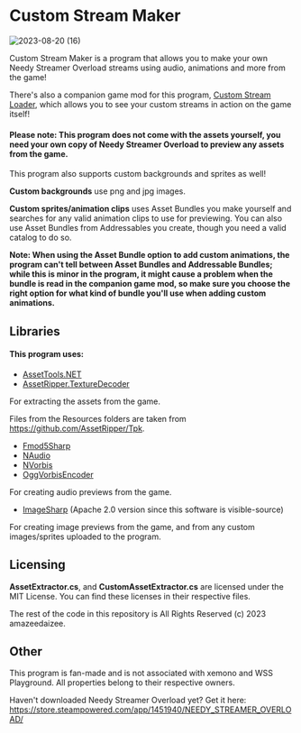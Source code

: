 # Custom Stream Maker

![2023-08-20 (16)](https://github.com/amazeedaizee/CustomStreamMaker/assets/131136866/45bbf8b0-27a8-4892-b079-6e94e300f1fb)

Custom Stream Maker is a program that allows you to make your own Needy Streamer Overload streams using audio, animations and more from the game!

There's also a companion game mod for this program, [Custom Stream Loader](https://github.com/amazeedaizee/CustomStreamLoader), which allows you to see your custom streams in action on the game itself!

#### Please note: This program does not come with the assets yourself, you need your own copy of Needy Streamer Overload to preview any assets from the game.

This program also supports custom backgrounds and sprites as well!

**Custom backgrounds** use png and jpg images.

**Custom sprites/animation clips** uses Asset Bundles you make yourself and searches for any valid animation clips to use for previewing. You can also use Asset Bundles from Addressables you create, though you need a valid catalog to do so.

**Note: When using the Asset Bundle option to add custom animations, the program can't tell between Asset Bundles and Addressable Bundles; while this is minor in the program, it might cause a problem when the bundle is read in the companion game mod, so make sure you choose the right option for what kind of bundle you'll use when adding custom animations.**

## Libraries

#### This program uses:
  
- [AssetTools.NET](https://github.com/nesrak1/AssetsTools.NET) <br/>
- [AssetRipper.TextureDecoder](https://github.com/AssetRipper/TextureDecoder) <br/>

For extracting the assets from the game.

Files from the Resources folders are taken from https://github.com/AssetRipper/Tpk.

- [Fmod5Sharp](https://github.com/SamboyCoding/Fmod5Sharp) <br/> 
- [NAudio](https://github.com/naudio/NAudio) <br/>
- [NVorbis](https://github.com/NVorbis/NVorbis) <br/>
- [OggVorbisEncoder](https://github.com/SteveLillis/.NET-Ogg-Vorbis-Encoder) <br/>

For creating audio previews from the game.

- [ImageSharp](https://github.com/SixLabors/ImageSharp) (Apache 2.0 version since this software is visible-source) <br/>

For creating image previews from the game, and from any custom images/sprites uploaded to the program.

## Licensing

**AssetExtractor.cs**, and **CustomAssetExtractor.cs** are licensed under the MIT License. You can find these licenses in their respective files. 

The rest of the code in this repository is All Rights Reserved (c) 2023 amazeedaizee.

## Other 

This program is fan-made and is not associated with xemono and WSS Playground. All properties belong to their respective owners.

Haven't downloaded Needy Streamer Overload yet? 
Get it here: https://store.steampowered.com/app/1451940/NEEDY_STREAMER_OVERLOAD/
